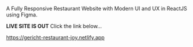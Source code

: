 A Fully Responsive Restaurant Website with Modern UI and UX in ReactJS using Figma.

**LIVE SITE IS OUT**
Click the link below...

https://gericht-restaurant-joy.netlify.app
